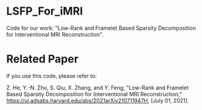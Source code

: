 # LSFP_For_iMRI
 Code for our work: "Low-Rank and Framelet Based Sparsity Decomposition for Interventional MRI Reconstruction".
# Related Paper
If you use this code, please refer to:

Z. He, Y.-N. Zhu, S. Qiu, X. Zhang, and Y. Feng, "Low-Rank and Framelet Based Sparsity Decomposition for Interventional MRI Reconstruction," https://ui.adsabs.harvard.edu/abs/2021arXiv210711947H, [July 01, 2021].


